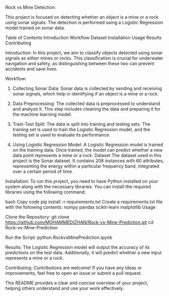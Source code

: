 
Rock vs Mine Detection:

This project is focused on detecting whether an object is a mine or a rock using sonar signals. The detection is performed using a Logistic Regression model trained on sonar data.

Table of Contents
Introduction
Workflow
Dataset
Installation
Usage
Results
Contributing

Introduction:
In this project, we aim to classify objects detected using sonar signals as either mines or rocks. This classification is crucial for underwater navigation and safety, as distinguishing between these two can prevent accidents and save lives.

Workflow:
1. Collecting Sonar Data:
Sonar data is collected by sending and receiving sonar signals, which help in identifying if an object is a mine or a rock.

2. Data Preprocessing:
The collected data is preprocessed to understand and analyze it. This step includes cleaning the data and preparing it for the machine learning model.

3. Train-Test Split:
The data is split into training and testing sets. The training set is used to train the Logistic Regression model, and the testing set is used to evaluate its performance.

4. Using Logistic Regression Model:
A Logistic Regression model is trained on the training data. Once trained, the model can predict whether a new data point represents a mine or a rock.
Dataset
The dataset used in this project is the Sonar dataset. It contains 208 instances with 60 attributes, representing the energy within a particular frequency band, integrated over a certain period of time.

Installation:
To run this project, you need to have Python installed on your system along with the necessary libraries. You can install the required libraries using the following command:

bash
Copy code
pip install -r requirements.txt
Create a requirements.txt file with the following contents:
numpy
pandas
scikit-learn
matplotlib
Usage

Clone the Repository:
git clone https://github.com/MOHAMMEDIZHAN/Rock-vs-Mine-Prediction.git
cd Rock-vs-Mine-Prediction

Run the Script:
python RockvsMinePrediction.ipynb

Results:
The Logistic Regression model will output the accuracy of its predictions on the test data. Additionally, it will predict whether a new input represents a mine or a rock.

Contributing:
Contributions are welcome! If you have any ideas or improvements, feel free to open an issue or submit a pull request.

This README provides a clear and concise overview of your project, helping others understand and use your work effectively.
